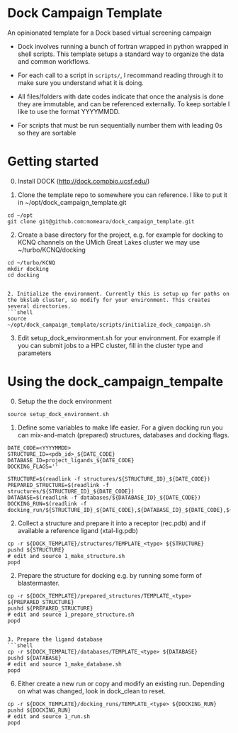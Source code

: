 # Dock Campaign Template
An opinionated template for a Dock based virtual screening campaign

* Dock involves running a bunch of fortran wrapped in python wrapped
  in shell scripts. This template setups a standard way to organize
  the data and common workflows.

* For each call to a script in `scripts/`, I recommand reading through
  it to make sure you understand what it is doing.

* All files/folders with date codes indicate that once the analysis is
  done they are immutable, and can be referenced externally. To keep
  sortable I like to use the format YYYYMMDD.

* For scripts that must be run sequentially number them with leading 0s
  so they are sortable

# Getting started

0. Install DOCK (http://dock.compbio.ucsf.edu/)

1. Clone the template repo to somewhere you can reference. I like to put it in ~/opt/dock_campaign_template.git

```shell
cd ~/opt
git clone git@github.com:momeara/dock_campaign_template.git
```

2. Create a base directory for the project, e.g. for example for docking to KCNQ channels on the UMich Great Lakes cluster we may use ~/turbo/KCNQ/docking

```shell
cd ~/turbo/KCNQ
mkdir docking
cd docking


2. Initialize the environment. Currently this is setup up for paths on the bkslab cluster, so modify for your environment. This creates several directories.
```shell
source ~/opt/dock_campaign_template/scripts/initialize_dock_campaign.sh
```

3. Edit setup_dock_environment.sh for your environment. For example if you can submit jobs to a HPC cluster, fill in the cluster type and parameters

# Using the dock_campaign_tempalte

0. Setup the the dock environment
```shell
source setup_dock_environment.sh
```

1. Define some variables to make life easier. For a given docking run
you can mix-and-match (prepared) structures, databases and docking flags.

```shell
DATE_CODE=<YYYYMMDD>
STRUCTURE_ID=<pdb_id>_${DATE_CODE}
DATABASE_ID=project_ligands_${DATE_CODE}
DOCKING_FLAGS=''

STRUCTURE=$(readlink -f structures/${STRUCTURE_ID}_${DATE_CODE})
PREPARED_STRUCTURE=$(readlink -f structures/${STRUCTURE_ID}_${DATE_CODE})
DATABASE=$(readlink -f databases/${DATABASE_ID}_${DATE_CODE})
DOCKING_RUN=$(readlink -f docking_run/${STRUCTURE_ID}_${DATE_CODE},${DATABASE_ID}_${DATE_CODE},${DOCKING_FLAGS},${DATE_CODE})
```

2. Collect a structure and prepare it into a receptor (rec.pdb) and if available a reference ligand (xtal-lig.pdb)
```shell
cp -r ${DOCK_TEMPLATE}/structures/TEMPLATE_<type> ${STRUCTURE}
pushd ${STRUCTURE}
# edit and source 1_make_structure.sh
popd
```

2. Prepare the structure for docking e.g. by running some form of blastermaster.

```
cp -r ${DOCK_TEMPLATE}/prepared_structures/TEMPLATE_<type> ${PREPARED_STRUCTURE}
pushd ${PREPARED_STRUCTURE}
# edit and source 1_prepare_structure.sh
popd


3. Prepare the ligand database
```shell
cp -r ${DOCK_TEMPALTE}/databases/TEMPLATE_<type> ${DATABASE}
pushd ${DATABASE}
# edit and source 1_make_database.sh
popd
```

6. Either create a new run or copy and modify an existing
   run. Depending on what was changed, look in dock_clean to reset.
```shell
cp -r ${DOCK_TEMPLATE}/docking_runs/TEMPLATE_<type> ${DOCKING_RUN}
pushd ${DOCKING_RUN}
# edit and source 1_run.sh
popd
```    

